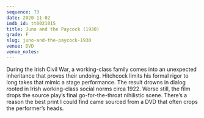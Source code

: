 ```yaml
---
sequence: 73
date: 2020-11-02
imdb_id: tt0021015
title: Juno and the Paycock (1930)
grade: F
slug: juno-and-the-paycock-1930
venue: DVD
venue_notes:
---
```


During the Irish Civil War, a working-class family comes into an unexpected inheritance that proves their undoing. Hitchcock limits his formal rigor to long takes that mimic a stage performance. The result drowns in dialog rooted in Irish working-class social norms circa 1922. Worse still, the film drops the source play’s final go-for-the-throat nihilistic scene. There’s a reason the best print I could find came sourced from a DVD that often crops the performer’s heads.
